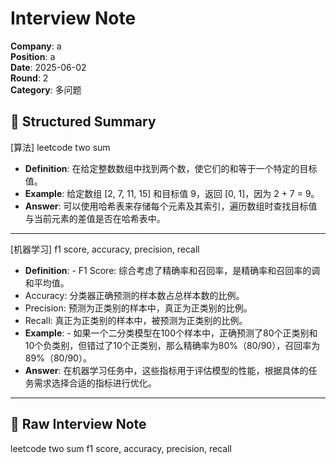 # Interview Note

**Company**: a  
**Position**: a  
**Date**: 2025-06-02  
**Round**: 2  
**Category**: 多问题  

## 🧾 Structured Summary

[算法] leetcode two sum

- **Definition**: 在给定整数数组中找到两个数，使它们的和等于一个特定的目标值。
- **Example**: 给定数组 [2, 7, 11, 15] 和目标值 9，返回 [0, 1]，因为 2 + 7 = 9。
- **Answer**: 可以使用哈希表来存储每个元素及其索引，遍历数组时查找目标值与当前元素的差值是否在哈希表中。

---

[机器学习] f1 score, accuracy, precision, recall

- **Definition**: - F1 Score: 综合考虑了精确率和召回率，是精确率和召回率的调和平均值。
- Accuracy: 分类器正确预测的样本数占总样本数的比例。
- Precision: 预测为正类别的样本中，真正为正类别的比例。
- Recall: 真正为正类别的样本中，被预测为正类别的比例。
- **Example**: - 如果一个二分类模型在100个样本中，正确预测了80个正类别和10个负类别，但错过了10个正类别，那么精确率为80%（80/90），召回率为89%（80/90）。
- **Answer**: 在机器学习任务中，这些指标用于评估模型的性能，根据具体的任务需求选择合适的指标进行优化。

---

## 📝 Raw Interview Note

leetcode two sum
f1 score, accuracy, precision, recall